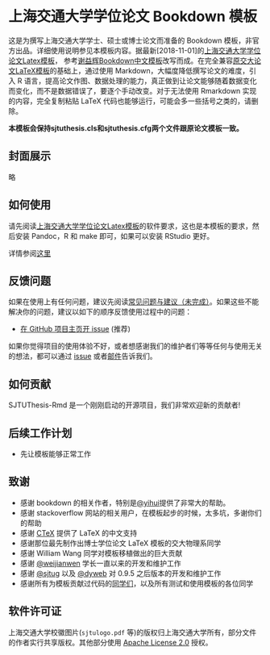 # 上海交通大学学位论文 Bookdown 模板

这是为撰写上海交通大学学士、硕士或博士论文而准备的 Bookdown 模板，非官方出品。详细使用说明参见本模板内容。据最新[2018-11-01]的[上海交通大学学位论文Latex模板](https://github.com/sjtug/SJTUThesis)， 参考[谢益辉Bookdown中文模板](https://github.com/yihui/bookdown-chinese)改写而成。在完全兼容[原交大论文LaTeX模板](https://github.com/sjtug/SJTUThesis)的基础上，通过使用 Markdown，大幅度降低撰写论文的难度，引入 R 语言，提高论文作图、数据处理的能力，真正做到让论文能够随着数据变化而变化，而不是数据错误了，要逐个手动改变。对于无法使用 Rmarkdown 实现的内容，完全复制粘贴 LaTeX 代码也能够运行，可能会多一些括号之类的，请删除。

**本模板会保持sjtuthesis.cls和sjtuthesis.cfg两个文件跟原论文模板一致。**

## 封面展示

略

## 如何使用

请先阅读[上海交通大学学位论文Latex模板](https://github.com/sjtug/SJTUThesis)的软件要求，这也是本模板的要求，然后安装 Pandoc，R 和 make 即可，如果可以安装 RStudio 更好。

详情参阅[这里](./rmd/101-intro.Rmd)

## 反馈问题

如果在使用上有任何问题，建议先阅读[常见问题与建议（未完成）](https://github.com/sjtug/SJTUThesis/wiki/%E5%B8%B8%E8%A7%81%E9%97%AE%E9%A2%98%E4%B8%8E%E5%BB%BA%E8%AE%AE)。如果这些不能解决你的问题，建议以如下的顺序反馈使用过程中的问题：

* [在 GitHub 项目主页开 issue](https://github.com/bubifengyun/SJTUThesis-Rmd/issues) (推荐)

如果你觉得项目的使用体验不好，或者想感谢我们的维护者们等等任何与使用无关的想法，都可以通过 [issue](https://github.com/bubifengyun/SJTUThesis-Rmd/issues) 或者[邮件](mailto:bubifengyun@sina.com)告诉我们。

## 如何贡献

SJTUThesis-Rmd 是一个刚刚启动的开源项目，我们非常欢迎新的贡献者! 

## 后续工作计划

* 先让模板能够正常工作

## 致谢

* 感谢 bookdown 的相关作者，特别是[@yihui](https://github.com/yihui)提供了非常大的帮助。
* 感谢 stackoverflow 网站的相关用户，在模板起步的时候，太多坑，多谢你们的帮助
* 感谢 [CTeX](http://www.ctex.org/HomePage) 提供了 LaTeX 的中文支持
* 感谢那位最先制作出博士学位论文 LaTeX 模板的交大物理系同学
* 感谢 William Wang 同学对模板移植做出的巨大贡献
* 感谢 [@weijianwen](https://github.com/weijianwen) 学长一直以来的开发和维护工作
* 感谢 [@sjtug](https://github.com/sjtug) 以及 [@dyweb](https://github.com/dyweb) 对 0.9.5 之后版本的开发和维护工作
* 感谢所有为模板贡献过代码的[同学们](https://github.com/sjtug/SJTUThesis/graphs/contributors)，以及所有测试和使用模板的各位同学

## 软件许可证

上海交通大学校徽图片(`sjtulogo.pdf` 等)的版权归上海交通大学所有，部分文件的作者实行共享版权。其他部分使用 [Apache License 2.0](LICENSE) 授权。
